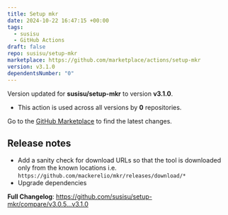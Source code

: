 ```yaml
---
title: Setup mkr
date: 2024-10-22 16:47:15 +00:00
tags:
  - susisu
  - GitHub Actions
draft: false
repo: susisu/setup-mkr
marketplace: https://github.com/marketplace/actions/setup-mkr
version: v3.1.0
dependentsNumber: "0"
---
```



Version updated for **susisu/setup-mkr** to version **v3.1.0**.
- This action is used across all versions by **0** repositories.

Go to the [GitHub Marketplace](https://github.com/marketplace/actions/setup-mkr) to find the latest changes.

## Release notes

- Add a sanity check for download URLs so that the tool is downloaded only from the known locations i.e. `https://github.com/mackerelio/mkr/releases/download/*`
- Upgrade dependencies

**Full Changelog**: https://github.com/susisu/setup-mkr/compare/v3.0.5...v3.1.0
